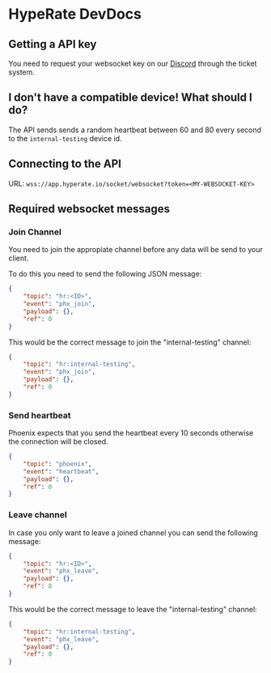 # HypeRate DevDocs

## Getting a API key

You need to request your websocket key on our
[Discord](https://discord.gg/75jcqvuHAH) through the ticket system.

## I don't have a compatible device! What should I do?

The API sends sends a random heartbeat between 60 and 80 every second to the
`internal-testing` device id.

## Connecting to the API

URL: `wss://app.hyperate.io/socket/websocket?token=<MY-WEBSOCKET-KEY>`

## Required websocket messages

### Join Channel

You need to join the appropiate channel before any data will be send to your
client.

To do this you need to send the following JSON message:

```json
{
	"topic": "hr:<ID>",
	"event": "phx_join",
	"payload": {},
	"ref": 0
}
```

This would be the correct message to join the "internal-testing" channel:

```json
{
	"topic": "hr:internal-testing",
	"event": "phx_join",
	"payload": {},
	"ref": 0
}
```

### Send heartbeat

Phoenix expects that you send the heartbeat every 10 seconds otherwise the
connection will be closed.

```json
{
	"topic": "phoenix",
	"event": "heartbeat",
	"payload": {},
	"ref": 0
}
```

### Leave channel

In case you only want to leave a joined channel you can send the following message:

```json
{
	"topic": "hr:<ID>",
	"event": "phx_leave",
	"payload": {},
	"ref": 0
}
```

This would be the correct message to leave the "internal-testing" channel:

```json
{
	"topic": "hr:internal-testing",
	"event": "phx_leave",
	"payload": {},
	"ref": 0
}
```
